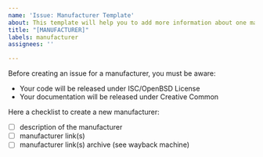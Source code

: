 ```yaml
---
name: 'Issue: Manufacturer Template'
about: This template will help you to add more information about one manufacturer.
title: "[MANUFACTURER]"
labels: manufacturer
assignees: ''

---
```


Before creating an issue for a manufacturer, you must be aware:
- Your code will be released under ISC/OpenBSD License
- Your documentation will be released under Creative Common

Here a checklist to create a new manufacturer:

- [ ] description of the manufacturer
- [ ] manufacturer link(s)
- [ ] manufacturer link(s) archive (see wayback machine)
